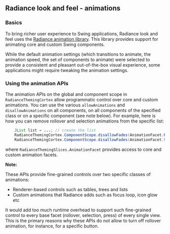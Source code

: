 ## Radiance look and feel - animations

### Basics

To bring richer user experience to Swing applications, Radiance look and feel uses the [Radiance animation library](../animation/animation.md). This library provides support for animating core and custom Swing components.

While the default animation settings (which transitions to animate, the animation speed, the set of components to animate) were selected to provide a consistent and pleasant out-of-the-box visual experience, some applications might require tweaking the animation settings.

### Using the animation APIs

The animation APIs on the global and component scope in `RadianceThemingCortex` allow programmatic control over core and custom animations. You can use the various `allowAnimations` and `disallowAnimations` on all components, on all components of the specified class or on a specific component (see note below). For example, here is how you can remove rollover and selection animations from the specific list:

```java
	JList list = ...; // create the list
	RadianceThemingCortex.ComponentScope.disallowFades(AnimationFacet.ROLLOVER, list);
	RadianceThemingCortex.ComponentScope.disallowFades(AnimationFacet.SELECTION, list);
```

where `RadianceThemingSlices.AnimationFacet` provides access to core and custom animation facets.

**Note:**

These APIs provide fine-grained controls over two specific classes of animations:

* Renderer-based controls such as tables, trees and lists
* Custom animations that Radiance adds such as focus loop, icon glow etc

It would add too much runtime overhead to support such fine-grained control to every base facet (rollover, selection, press) of every single view. This is the primary reasons why these APIs do not allow to turn off rollover animation, for instance, for a specific button.
